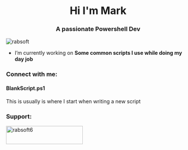 <h1 align="center">Hi I'm Mark</h1>
<h3 align="center">A passionate Powershell Dev</h3>

<p align="left"> <img src="https://komarev.com/ghpvc/?username=rabsoft&label=Profile%20views&color=0e75b6&style=flat" alt="rabsoft" /> </p>

- I’m currently working on **Some common scripts I use while doing my day job**

<h3 align="left">Connect with me:</h3>
<p align="left">
<h4 align="left">BlankScript.ps1</h4>
This is usually is where I start when writing a new script

</p>

<h3 align="left">Support:</h3>
<p><a href="https://www.buymeacoffee.com/rabsoft6"> <img align="left" src="https://cdn.buymeacoffee.com/buttons/v2/default-yellow.png" height="50" width="210" alt="rabsoft6" /></a></p><br><br>